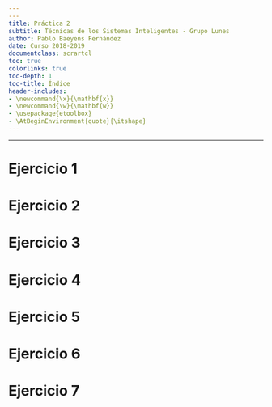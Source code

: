 ```yaml
---
---
title: Práctica 2
subtitle: Técnicas de los Sistemas Inteligentes - Grupo Lunes
author: Pablo Baeyens Fernández
date: Curso 2018-2019
documentclass: scrartcl
toc: true
colorlinks: true
toc-depth: 1
toc-title: Índice
header-includes:
- \newcommand{\x}{\mathbf{x}}
- \newcommand{\w}{\mathbf{w}}
- \usepackage{etoolbox}
- \AtBeginEnvironment{quote}{\itshape}
---
```

---

# Ejercicio 1
# Ejercicio 2
# Ejercicio 3
# Ejercicio 4
# Ejercicio 5
# Ejercicio 6
# Ejercicio 7
